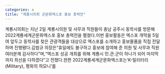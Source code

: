 ```yaml
---
categories: a
title: "계룡시의회 군문화엑스포 홍보 총력전"
---
```

계룡시의회는 지난 2일 계룡시의원 및 사무과 직원들이 충남 공주시 동학사를 방문해 2022계룡세계군문화엑스포 홍보 총력전을 펼쳤다.이번 홍보활동은 엑스포 개막을 5일 여 앞두고 동학사를 찾은 관광객들을 대상으로 엑스포를 소개하고 홍보물품을 직접 전달하며 진행됐다.김범규 의장은“휴일에도 불구하고 홍보에 참여해 준 의원 및 사무과 직원 여러분께 감사하다”며,“엑스포 성공 개최를 위해 계룡시 민․관․군이 하나가 되어 마지막까지 최선을 다하겠다”고 전했다.한편 2022계룡세계군문화엑스포는‘K-밀리터리(Military), 평화의 하모니’를